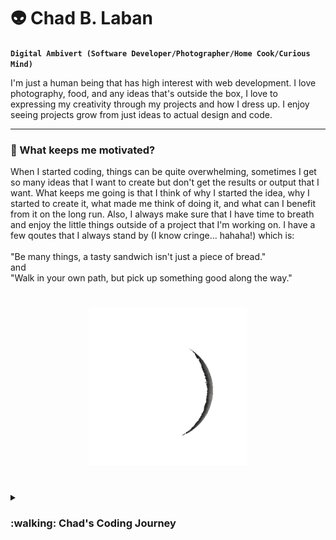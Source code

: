 # :alien: Chad B. Laban

**`Digital Ambivert (Software Developer/Photographer/Home Cook/Curious Mind)`**

I'm just a human being that has high interest with web development. I love photography, food, and any ideas that's outside the box, I love to expressing my creativity through my projects and how I dress up. I enjoy seeing projects grow from just ideas to actual design and code.

---

### :space_invader: What keeps me motivated?

When I started coding, things can be quite overwhelming, sometimes I get so many ideas that I want to create but don't get the results or output that I want. What keeps me going is that I think of why I started the idea, why I started to create it, what made me think of doing it, and what can I benefit from it on the long run. Also, I always make sure that I have time to breath and enjoy the little things outside of a project that I'm working on. I have a few qoutes that I always stand by (I know cringe... hahaha!) which is:
<br />
<br />
"Be many things, a tasty sandwich isn't just a piece of bread."
<br />
and
<br />
"Walk in your own path, but pick up something good along the way."
<br />

#

<p align="center">
  <img src="giphy.gif" style="width: 50%" alt="animated" />
</p>

#

<details>
 <summary><h3>:walking: Chad's Coding Journey</h3></summary>
   I started studying for a medical degree during my time at the university and had a computer subject that really peaked my interest and was challenging for me in a good way. I shifted my study from a medical degree to Information Technology, it was fun and at the same time challenging for me but in every requirement that I have accomplished brought genuine happiness. I landed my first tech job on my hometown as an analyst then transition to a software developer role, from then on I felt compelled to create or know more about web development, I then started to shift into a front-end developer role on another company as a warm up for me to test the waters. After a few months working on a contract project, my interest piqued and wanted to learn more about back-end development. As my interest keeps changing I always make sure that whatever job I apply in has something that can be beneficial for me on the future, and I always make time to learn more about other modern web development technologies being used now a days. Learning does not stop and is free in our industry...
   
   <br />that's why I like coding, not only because there's always something new to learn about it, but because there's always a place for someone on the industry.
   
[website]: https://rb.gy/ql6zu
[linkedin]: https://rb.gy/glil3
[youtube]: https://rb.gy/svvnu
[instagram]: https://rb.gy/p29c9
[facebook]: https://rb.gy/rh5tp
 
<!--
**chadlaban/chadlaban** is a ✨ _special_ ✨ repository because its `README.md` (this file) appears on your GitHub profile.

Here are some ideas to get you started:

- 🔭 I’m currently working on ...
- 🌱 I’m currently learning ...
- 👯 I’m looking to collaborate on ...
- 🤔 I’m looking for help with ...
- 💬 Ask me about ...
- 📫 How to reach me: ...
- 😄 Pronouns: ...
- ⚡ Fun fact: ...
-->
